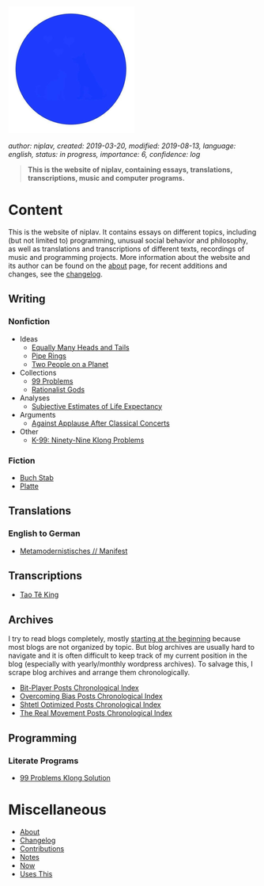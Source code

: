 ![Sol Plav](./favicon.png)

*author: niplav, created: 2019-03-20, modified: 2019-08-13, language: english, status: in progress, importance: 6, confidence: log*

> __This is the website of niplav, containing essays, translations,
> transcriptions, music and computer programs.__

Content
=======

This is the website of niplav. It contains essays on different topics,
including (but not limited to) programming, unusual social behavior and
philosophy, as well as translations and transcriptions of different texts,
recordings of music and programming projects. More information about
the website and its author can be found on the [about](./about.md) page,
for recent additions and changes, see the [changelog](./changelog.md).

Writing
-------

### Nonfiction

* Ideas
	* [Equally Many Heads and Tails](./equally_many_heads_and_tails.md)
	* [Pipe Rings](./pipe_rings.md)
	* [Two People on a Planet](./two_people_on_a_planet.md)
* Collections
	* [99 Problems](./99_problems_collection.md)
	* [Rationalist Gods](./rationalist_gods.md)
* Analyses
	* [Subjective Estimates of Life Expectancy](./estimated_life_expectancy.md)
* Arguments
	* [Against Applause After Classical Concerts](./against_applause.md)
* Other
	* [K-99: Ninety-Nine Klong Problems](./99_klong_problems.md)

### Fiction

* [Buch Stab](./buch_stab.md)
* [Platte](./platte.md)

Translations
------------

### English to German

* [Metamodernistisches // Manifest](./metamodernistisches_manifest.md)

Transcriptions
--------------

* [Tao Tê King](./tao_te_king.md)

Archives
--------

I try to read blogs completely, mostly [starting at the
beginning](https://entirelyuseless.com/2018/06/12/start-at-the-beginning/)
because most blogs are not organized by topic. But blog archives are
usually hard to navigate and it is often difficult to keep track of my
current position in the blog (especially with yearly/monthly wordpress
archives). To salvage this, I scrape blog archives and arrange them
chronologically.

* [Bit-Player Posts Chronological Index](./bp_chrono.md)
* [Overcoming Bias Posts Chronological Index](./ob_chrono.md)
* [Shtetl Optimized Posts Chronological Index](./so_chrono.md)
* [The Real Movement Posts Chronological Index](./trm_chrono.md)

Programming
-----------

### Literate Programs

* [99 Problems Klong Solution](./99_problems_klong_solution.md)

Miscellaneous
=============

* [About](./about.md)
* [Changelog](./changelog.md)
* [Contributions](./contributions.md)
* [Notes](./notes.md)
* [Now](./now.md)
* [Uses This](./uses_this.md)
